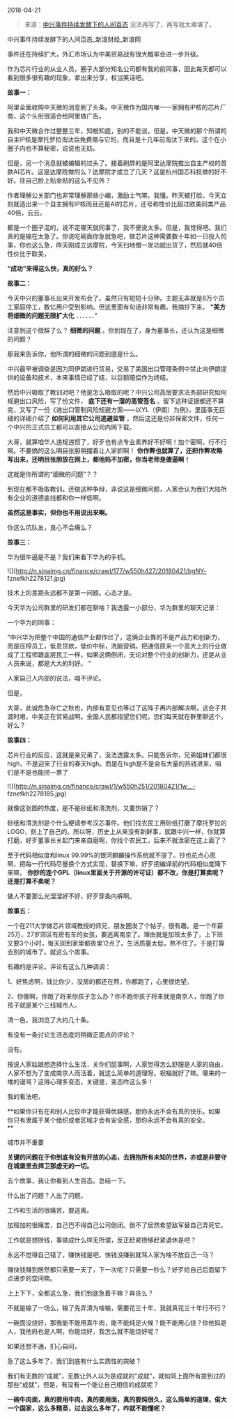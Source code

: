 2018-04-21

> 来源：[中兴事件持续发酵下的人间百态](http://mp.weixin.qq.com/s?__biz=MzU0MjYwNDU2Mw==&mid=2247484120&idx=1&sn=ce860fdfadcf52902c50b6d8e6b18760&chksm=fb196ea4cc6ee7b2f3f489aa7aa4bc5fe1ee59e0bbb41bb98b84ffc45133e97a4acf6da9c7fa&scene=27#wechat_redirect)
> 没法再写了，再写就太难堪了。

中兴事件持续发酵下的人间百态_新浪财经_新浪网

事件还在持续扩大，外汇市场认为中美贸易战有很大概率会进一步升级。

作为芯片行业的从业人员，圈子大部分知名公司都有我的前同事，因此每天都可以看到很多很有趣的现象，拿出来分享，权当笑话吧。

**故事一：**

阿里全面收购中天微的消息刷了头条。中天微作为国内唯一一家拥有IP核的芯片厂商，这个头衔很适合给阿里做广告。

我和中天微合作过整整三年，知根知底，别的不能谈，但是，中天微的那个所谓的自主IP核是摩托罗拉淘汰后免费赠与它的，而且是十几年前淘汰下来的。这个在小圈子内也不算秘密，说说也无妨。

但是，另一个消息就被编辑的过头了。接着刷屏的是阿里达摩院推出自主产权的首款AI芯片。这是达摩院做的么？达摩院才成立了几天？这是杭州国芯科技做的好不好。往自己脸上贴金贴的这么不见外？

作者理解公关部门也非常理解那些小编，激励士气嘛，我懂。昨天被打脸，今天立刻就造出来一个自主拥有IP核而且还是AI的芯片，还号称性价比超过欧美同类产品40倍，云云。

都是一个圈子混的，说不定哪天就同事了，我不便说太多。但是，我觉得吧。我们真的是输在太急了。你说吃碗面你急就急吧，做芯片这种需要数十年如一日投入的事，你也这么急，昨天刚成立达摩院，今天扫地僧一发功就出货了，然后就40倍性价比于欧美，

**“成功”来得这么快，真的好么？**

**故事二：**

今天中兴的董事长出来开发布会了，虽然只有短短十分钟。主题无非就是8万个员工家庭停工，数亿用户受到影响。但这里面有句话非常有趣。我摘抄下来，
**“美方将细微的问题无限扩大化** ．．．．．．”

注意到这个措辞了么？ **细微的问题** 。你到现在了，身为董事长，还认为这是细微的问题？

那我来告诉你，他所谓的细微的问题到底是什么。

中兴最早被调查是因为同伊朗进行贸易，交易了美国出口管理条例中禁止向伊朗提供的设备和技术，本来事情已经了结，以巨额赔偿作为终结。

然后中兴吸取了教训对吧？他是怎么吸取的呢？中兴公司高层要求法务部研究如何规避出口风险，写了份文件， **底下还有一溜的高管签名**
。留下这种证据都还不算完，又写了一份《进出口管制风险规避方案——以YL（伊朗）为例》，里面事无巨细的详细介绍了 **如何利用其它公司逃避监管**
，然后这还是份非保密文件，任何一个中兴的正式员工都可以直接从公司内网下载。

大哥，就算咱华人违规违惯了，好歹也有点专业素养好不好啊！加个密啊，行不行啊。不要搞的这么明目张胆明摆着让人家抓啊！
**你作弊也就算了，还把作弊攻略写出来，还明目张胆放在网上，都他妈不加密，你当老师是傻逼啊！**

这就是你所谓的“细微的问题”？？

到现在都不吸取教训。还做这种争辩，非说这是细微问题，人家会认为我们大陆所有企业的道德底线都和你一样低啊。

**虽然这是事实，但你也不用说出来啊。**

你这么坑队友，良心不会痛么？

**故事三：**

华为很牛逼是不是？我们来看下华为的手机。

![](http://n.sinaimg.cn/finance/crawl/177/w550h427/20180421/bgNY-
fznefkh2278121.jpg)

技术上的差距永远都不是第一问题。心态才是。

今天华为公司群里的研发们都在聊啥？我透露一小部分，华为群里的聊天记录：

一个华为的同事：

“中兴华为把整个中国的通信产业都作烂了，这俩企业靠的不是产品力和创新力，而是压榨员工，低息贷款，低价中标，洗脑营销。把通信原来一个高大上的行业做成了工程师跟底层民工一样，如果这俩倒闭，无论对整个行业的创新力，还是从业人员来说，都是大大的利好。
”

人家自己人内部的说法，咱不评论。

但是，

大哥，此诚危急存亡之秋也，内部有意见也等过了这阵子再内部解决啊，这会子共渡时艰，中美正在贸易战啊。全国人民都指望您们呢，您们每天就在群里聊这个，好么？

**故事四：**

芯片行业的反应，这就是亲兄弟了，没法透露太多。只能告诉你，兄弟姐妹们都很high，不是迎来了行业的春天high。而是在high是不是会有大量的热钱进来，咱们是不是也能捞一票了

![](http://n.sinaimg.cn/finance/crawl/1/w550h251/20180421/1w__-
fznefkh2278185.jpg)

就像这张图的热度，是不是砂纸和清洗剂，又要热销了？

砂纸和清洗剂是个什么梗请参考汉芯事件。他们找农民工用砂纸打磨了摩托罗拉的LOGO，刻上了自己的。所以呀，历史上从来没有新鲜事，就跟中兴一样，你就算打磨，好歹董事长关起门来亲自磨啊，你找个农民工，后来不就泄密在这上面了？

至于代码相似度和linux
99.99%的银河麒麟操作系统就不提了。抄也花点心思啊，把每一行代码尽量换个方式实现，替换下嘛，好歹把编译前的代码相似度降下来嘛，
**你抄的连个GPL（linux里面关于开源的许可证）都不改，你是打算卖呢？还是打算不卖呢？**

做人不要那么光溜溜好不好，好歹穿条内裤啊。

**故事五：**

一个在211大学做芯片领域教授的师兄，朋友圈发了个帖子，很有趣。是一个年薪25万，27岁郊区有房有车的女孩，要逃离南京了。理由就是加班太多了，上下班又要3个小时，每天回到家里都夜里12点了。生活质量太低，熬不住了。于是打算去别的城市了。就这么个故事。

有趣的是评论。评论有这么几种调调：

1、好焦虑啊，钱比你少，没房的都还在熬，你都跑了，心里很绝望。

2、你傻啊，你跑了将来你孩子怎么办？你不跑你孩子将来就是南京人，你跑了你孩子就是某个三线城市人。

清一色，我浏览了大约几十条。

有没有一条讨论生活态度的稍微正面点的评论？

没有。

按说人家姑娘想选择什么生活，关你们屁事啊，人家觉得怎么舒服是人家的自由，人家不想为了变成南京人而活着，就这么简单的道理呀。祝福就好了嘛。哪来的一堆的谩骂？这得心理多变态，关键是，变态咋这么多！

我的看法吧，

**如果你只有在和别人比较中才能获得优越感，那你永远不会有真的快乐。如果你只有隶属于某个组织或者区域才会有安全感，那你永远不会有真的安全。  
**

城市并不重要

**关键的问题在于你到底有没有开放的心态，去拥抱所有未知的世界，亦或是非要守在城堡里去捍卫那虚无的一切。**

五个故事，我让你看到人生百态。总结一下。

什么出了问题？人出了问题。

工作和生活的很痛苦，要逃离。

加班加的很痛苦，自己巴不得自己公司倒闭。倒不了居然希望敌军替自己弄死它。

工作就是想捞钱，事做成什么样无所谓，反正赶紧捞够赶紧退休是吧？

永远不觉得自己错了，赚快钱是吧，快钱没赚到就骂人家为啥不放自己一马？

赚快钱赚到居然都只需要一天了，下一次呢？只需要一秒么？好歹给自己后面留下点进步的空间嘛。

上上下下，全都这么急，我们到底急着干嘛？奔丧么？

不就是输了一场么，输了先弄清为啥输，需要花三十年，我就真花三十年行不行？

一碗面没烧好，那我能不能用真牛肉，能不能炖足火候？能不能用心烧？你他妈是人，我他妈也是人啊，你能烧好，我怎么就不能烧好呢？

如果还想不通，扪心自问，

急了这么多年了，我们到底有什么实质性的突破？

我们有无数的“成就”，无数让外人以为是成就的”成就“，就如同上面所有提到过的那些“成就”，但是，有没有一个能让自己相信的成就呢？

**一碗牛肉面，真的要用牛肉，真的要用面，真的要炖很久，这么简单的道理，偌大一个国家，这么多精英，过去这么多年了，咋就不能懂呢？**

